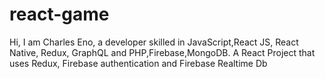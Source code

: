 # react-game
Hi, I am Charles Eno, a developer skilled in JavaScript,React JS, React Native, Redux, GraphQL and PHP,Firebase,MongoDB.
A React Project that uses Redux, Firebase authentication and Firebase Realtime Db
